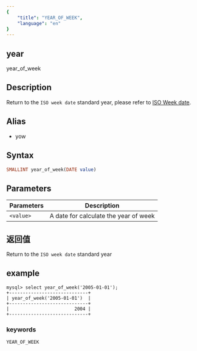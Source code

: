 ```yaml
---
{
    "title": "YEAR_OF_WEEK",
    "language": "en"
}
---
```


## year

year_of_week

## Description

Return to the `ISO week date` standard year, please refer to [ISO Week date](https://en.wikipedia.org/wiki/ISO_week_date).

## Alias

- yow

## Syntax

```sql
SMALLINT year_of_week(DATE value)
```

## Parameters

| Parameters | Description |
| -- | -- |
| `<value>` | A date for calculate the year of week |

## 返回值

Return to the `ISO week date` standard year

## example

```
mysql> select year_of_week('2005-01-01');
+-----------------------------+
| year_of_week('2005-01-01')  |
+-----------------------------+
|                        2004 |
+-----------------------------+
```

### keywords
    YEAR_OF_WEEK
